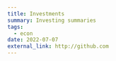 ```yaml
---
title: Investments
summary: Investing summaries
tags:
  - econ
date: 2022-07-07
external_link: http://github.com
---
```

